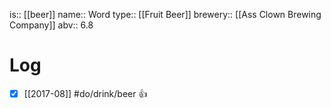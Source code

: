 is:: [[beer]]
name:: Word
type:: [[Fruit Beer]]
brewery:: [[Ass Clown Brewing Company]]
abv:: 6.8

# Log
- [x] [[2017-08]] #do/drink/beer 👍
